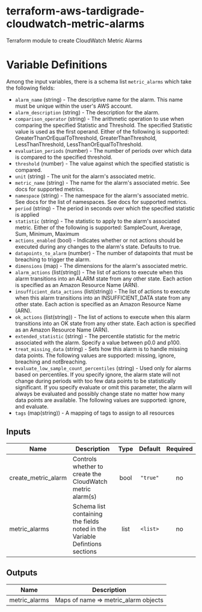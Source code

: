 # terraform-aws-tardigrade-cloudwatch-metric-alarms

Terraform module to create CloudWatch Metric Alarms

# Variable Definitions

Among the input variables, there is a schema list `metric_alarms` which take the following fields:
* `alarm_name` (string) - The descriptive name for the alarm. This name must be unique within the user's AWS account.
* `alarm_description` (string) - The description for the alarm.
* `comparison_operator` (string) - The arithmetic operation to use when comparing the specified Statistic and Threshold. The specified Statistic value is used as the first operand. Either of the following is supported: GreaterThanOrEqualToThreshold, GreaterThanThreshold, LessThanThreshold, LessThanOrEqualToThreshold.
* `evaluation_periods` (number) - The number of periods over which data is compared to the specified threshold.
* `threshold` (number) - The value against which the specified statistic is compared.
* `unit` (string) - The unit for the alarm's associated metric.
* `metric_name` (string) - The name for the alarm's associated metric. See docs for supported metrics.
* `namespace` (string) - The namespace for the alarm's associated metric. See docs for the list of namespaces. See docs for supported metrics.
* `period` (string) - The period in seconds over which the specified statistic is applied
* `statistic` (string) - The statistic to apply to the alarm's associated metric. Either of the following is supported: SampleCount, Average, Sum, Minimum, Maximum
* `actions_enabled` (bool) - Indicates whether or not actions should be executed during any changes to the alarm's state. Defaults to true.
* `datapoints_to_alarm` (number) -  The number of datapoints that must be breaching to trigger the alarm.
* `dimensions` (map) - The dimensions for the alarm's associated metric.
* `alarm_actions` (list(string)) - The list of actions to execute when this alarm transitions into an ALARM state from any other state. Each action is specified as an Amazon Resource Name (ARN).
* `insufficient_data_actions` (list(string)) - The list of actions to execute when this alarm transitions into an INSUFFICIENT_DATA state from any other state. Each action is specified as an Amazon Resource Name (ARN).
* `ok_actions` (list(string)) - The list of actions to execute when this alarm transitions into an OK state from any other state. Each action is specified as an Amazon Resource Name (ARN).
* `extended_statistic` (string) - The percentile statistic for the metric associated with the alarm. Specify a value between p0.0 and p100.
* `treat_missing_data` (string) - Sets how this alarm is to handle missing data points. The following values are supported: missing, ignore, breaching and notBreaching.
* `evaluate_low_sample_count_percentiles` (string) - Used only for alarms based on percentiles. If you specify ignore, the alarm state will not change during periods with too few data points to be statistically significant. If you specify evaluate or omit this parameter, the alarm will always be evaluated and possibly change state no matter how many data points are available. The following values are supported: ignore, and evaluate.
* `tags` (map(string)) - A mapping of tags to assign to all resources

## Inputs

| Name | Description | Type | Default | Required |
|------|-------------|:----:|:-----:|:-----:|
| create\_metric\_alarm | Controls whether to create the CloudWatch metric alarm\(s\) | bool | `"true"` | no |
| metric\_alarms | Schema list containing the fields noted in the Variable Defintions sections | list | `<list>` | no |

## Outputs

| Name | Description |
|------|-------------|
| metric\_alarms | Maps of name => metric\_alarm objects |

